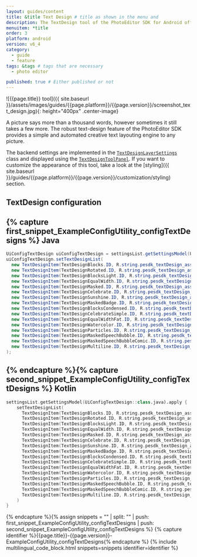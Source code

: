 ```yaml
---
layout: guides/content
title: &title Text Design # title as shown in the menu and
description: The TextDesign tool of the PhotoEditor SDK for Android offers a automated text layouting engine.
menuitem: *title
order: 3
platform: android
version: v6_4
category: 
  - guide
  - feature
tags: &tags # tags that are necessary
  - photo editor 

published: true # Either published or not 
---
```


![{{page.title}} tool]({{ site.baseurl }}/assets/images/guides/{{page.platform}}/{{page.version}}/screenshot_text_design.jpg){: height="400px" .center-image}

A picture says more than a thousand words, however sometimes it still takes a few more.
The robust text-design feature of the PhotoEditor SDK provides a simple and automated creative text layouting engine to any picture.

The backend settings are implemented in the [`TextDesignLayerSettings`]({{site.baseurl}}/apidocs/{{page.platform}}/{{page.version}}/index.html?ly/img/android/pesdk/backend/model/state/layer/TextDesignLayerSettings.html) class and displayed using the [`TextDesignToolPanel`]({{site.baseurl}}/apidocs/{{page.platform}}/{{page.version}}/index.html?ly/img/android/pesdk/ui/panels/TextDesignToolPanel.html).
If you want to customize the appearance of this tool, take a look at the [styling]({{ site.baseurl }}/guides/{{page.platform}}/{{page.version}}/customization/styling) section.

## TextDesign configuration

{% capture first_snippet_ExampleConfigUtility_configTextDesigns %}
Java
---
``````java
UiConfigTextDesign uiConfigTextDesign = settingsList.getSettingsModel(UiConfigTextDesign.class);
uiConfigTextDesign.setTextDesignList(
  new TextDesignItem(TextDesignBlocks.ID, R.string.pesdk_textDesign_asset_blocks, ImageSource.create(R.drawable.imgly_icon_text_design_blocks)),
  new TextDesignItem(TextDesignRotated.ID, R.string.pesdk_textDesign_asset_rotated, ImageSource.create(R.drawable.imgly_icon_text_design_rotated)),
  new TextDesignItem(TextDesignBlocksLight.ID, R.string.pesdk_textDesign_asset_blocksLight, ImageSource.create(R.drawable.imgly_icon_text_design_blocks_light)),
  new TextDesignItem(TextDesignEqualWidth.ID, R.string.pesdk_textDesign_asset_equalWidth, ImageSource.create(R.drawable.imgly_icon_text_design_equal_width)),
  new TextDesignItem(TextDesignMasked.ID, R.string.pesdk_textDesign_asset_masked, ImageSource.create(R.drawable.imgly_icon_text_design_masked)),
  new TextDesignItem(TextDesignCelebrate.ID, R.string.pesdk_textDesign_asset_celebrate, ImageSource.create(R.drawable.imgly_icon_text_design_celebrate)),
  new TextDesignItem(TextDesignSunshine.ID, R.string.pesdk_textDesign_asset_sunshine, ImageSource.create(R.drawable.imgly_icon_text_design_sunshine)),
  new TextDesignItem(TextDesignMaskedBadge.ID, R.string.pesdk_textDesign_asset_maskedBadge, ImageSource.create(R.drawable.imgly_icon_text_design_masked_badge)),
  new TextDesignItem(TextDesignBlocksCondensed.ID, R.string.pesdk_textDesign_asset_blocksCondensed, ImageSource.create(R.drawable.imgly_icon_text_design_blocks_condensed)),
  new TextDesignItem(TextDesignCelebrateSimple.ID, R.string.pesdk_textDesign_asset_celebrateSimple, ImageSource.create(R.drawable.imgly_icon_text_design_celebrate_simple)),
  new TextDesignItem(TextDesignEqualWidthFat.ID, R.string.pesdk_textDesign_asset_equalWidthFat, ImageSource.create(R.drawable.imgly_icon_text_design_equal_width_fat)),
  new TextDesignItem(TextDesignWatercolor.ID, R.string.pesdk_textDesign_asset_watercolor, ImageSource.create(R.drawable.imgly_icon_text_design_watercolor)),
  new TextDesignItem(TextDesignParticles.ID, R.string.pesdk_textDesign_asset_particles, ImageSource.create(R.drawable.imgly_icon_text_design_particles)),
  new TextDesignItem(TextDesignMaskedSpeechBubble.ID, R.string.pesdk_textDesign_asset_maskedSpeechBubble, ImageSource.create(R.drawable.imgly_icon_text_design_masked_speech_bubble)),
  new TextDesignItem(TextDesignMaskedSpeechBubbleComic.ID, R.string.pesdk_textDesign_asset_maskedSpeechBubbleComic, ImageSource.create(R.drawable.imgly_icon_text_design_masked_speech_bubble_comic)),
  new TextDesignItem(TextDesignMultiline.ID, R.string.pesdk_textDesign_asset_multiline, ImageSource.create(R.drawable.imgly_icon_text_design_multiline))
);
``````
{% endcapture %}{% capture second_snippet_ExampleConfigUtility_configTextDesigns %}
Kotlin
---
``````kotlin
settingsList.getSettingsModel(UiConfigTextDesign::class.java).apply {
    setTextDesignList(
      TextDesignItem(TextDesignBlocks.ID, R.string.pesdk_textDesign_asset_blocks, ImageSource.create(R.drawable.imgly_icon_text_design_blocks)),
      TextDesignItem(TextDesignRotated.ID, R.string.pesdk_textDesign_asset_rotated, ImageSource.create(R.drawable.imgly_icon_text_design_rotated)),
      TextDesignItem(TextDesignBlocksLight.ID, R.string.pesdk_textDesign_asset_blocksLight, ImageSource.create(R.drawable.imgly_icon_text_design_blocks_light)),
      TextDesignItem(TextDesignEqualWidth.ID, R.string.pesdk_textDesign_asset_equalWidth, ImageSource.create(R.drawable.imgly_icon_text_design_equal_width)),
      TextDesignItem(TextDesignMasked.ID, R.string.pesdk_textDesign_asset_masked, ImageSource.create(R.drawable.imgly_icon_text_design_masked)),
      TextDesignItem(TextDesignCelebrate.ID, R.string.pesdk_textDesign_asset_celebrate, ImageSource.create(R.drawable.imgly_icon_text_design_celebrate)),
      TextDesignItem(TextDesignSunshine.ID, R.string.pesdk_textDesign_asset_sunshine, ImageSource.create(R.drawable.imgly_icon_text_design_sunshine)),
      TextDesignItem(TextDesignMaskedBadge.ID, R.string.pesdk_textDesign_asset_maskedBadge, ImageSource.create(R.drawable.imgly_icon_text_design_masked_badge)),
      TextDesignItem(TextDesignBlocksCondensed.ID, R.string.pesdk_textDesign_asset_blocksCondensed, ImageSource.create(R.drawable.imgly_icon_text_design_blocks_condensed)),
      TextDesignItem(TextDesignCelebrateSimple.ID, R.string.pesdk_textDesign_asset_celebrateSimple, ImageSource.create(R.drawable.imgly_icon_text_design_celebrate_simple)),
      TextDesignItem(TextDesignEqualWidthFat.ID, R.string.pesdk_textDesign_asset_equalWidthFat, ImageSource.create(R.drawable.imgly_icon_text_design_equal_width_fat)),
      TextDesignItem(TextDesignWatercolor.ID, R.string.pesdk_textDesign_asset_watercolor, ImageSource.create(R.drawable.imgly_icon_text_design_watercolor)),
      TextDesignItem(TextDesignParticles.ID, R.string.pesdk_textDesign_asset_particles, ImageSource.create(R.drawable.imgly_icon_text_design_particles)),
      TextDesignItem(TextDesignMaskedSpeechBubble.ID, R.string.pesdk_textDesign_asset_maskedSpeechBubble, ImageSource.create(R.drawable.imgly_icon_text_design_masked_speech_bubble)),
      TextDesignItem(TextDesignMaskedSpeechBubbleComic.ID, R.string.pesdk_textDesign_asset_maskedSpeechBubbleComic, ImageSource.create(R.drawable.imgly_icon_text_design_masked_speech_bubble_comic)),
      TextDesignItem(TextDesignMultiline.ID, R.string.pesdk_textDesign_asset_multiline, ImageSource.create(R.drawable.imgly_icon_text_design_multiline))
    )
}
``````
{% endcapture %}{% assign snippets = "" | split: "" | push: first_snippet_ExampleConfigUtility_configTextDesigns | push: second_snippet_ExampleConfigUtility_configTextDesigns %}
{% capture identifier %}{{page.title}}-{{page.version}}-ExampleConfigUtility_configTextDesigns{% endcapture %}
{% include multilingual_code_block.html snippets=snippets identifier=identifier %}